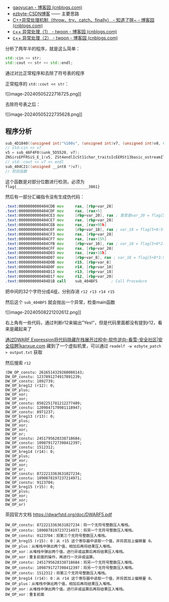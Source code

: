 

- [gaoyucan - 博客园 (cnblogs.com)](https://www.cnblogs.com/gaoyucan/p/17440735.html)
- [ezbyte-CSDN博客](https://blog.csdn.net/qq_54894802/article/details/130956092) —— 主要思路
- [C++异常处理机制（throw、try、catch、finally） - 知道了呀~ - 博客园 (cnblogs.com)](https://www.cnblogs.com/-citywall123/p/12901301.html)
- [c++ 异常处理（1） - twoon - 博客园 (cnblogs.com)](https://www.cnblogs.com/catch/p/3604516.html)
- [c++ 异常处理（2） - twoon - 博客园 (cnblogs.com)](https://www.cnblogs.com/catch/p/3619379.html)

分析了两年半的程序，就是这么简单：

```cpp
std::cin >> str;
std::cout << str << std::endl;
```

通过对比正常程序和去除了符号表的程序

正常程序的 `std::cout << str`：

![[image-20240505222716725.png]]

去除符号表之后：

![[image-20240505222735628.png]]

## 程序分析

```c
sub_4D1840((unsigned int)"%100s", (unsigned int)v7, (unsigned int)v8, 0, v3, v4);
// std:cin >> v7
v5 = sub_46F4F0(&unk_5D5520, v7);
ZNSirsEPFRSiS_E_1(v5, ZSt4endlIcSt11char_traitsIcEERSt13basic_ostreamIT_T0_ES6_);
// std::cout << v7 << endl
sub_404C21((unsigned __int8 *)v7);
// 检验函数
```

这个函数是对部分位数进行检测，必须为 `flag{________________________________3861}`

然后有一部分汇编指令没有生成伪代码：

```asm
.text:0000000000404CDB mov     rax, [rbp+var_28]
.text:0000000000404CDF mov     rax, [rax+5]
.text:0000000000404CE3 mov     [rbp+var_20], rax ; 意思是var_20 = flag[5:5+8]
.text:0000000000404CE7 mov     rax, [rbp+var_28]
.text:0000000000404CEB mov     rax, [rax+0Dh]
.text:0000000000404CEF mov     [rbp+var_18], rax ; var_18 = flag[5+8:5+8*2]
.text:0000000000404CF3 mov     rax, [rbp+var_28]
.text:0000000000404CF7 mov     rax, [rax+15h]
.text:0000000000404CFB mov     [rbp+var_10], rax ; var_10 = flag[5+8*2:5+8*3]
.text:0000000000404CFF mov     rax, [rbp+var_28]
.text:0000000000404D03 mov     rax, [rax+1Dh]
.text:0000000000404D07 mov     [rbp+var_8], rax ; var_18 = flag[5+8*3:5+8*4]
.text:0000000000404D0B mov     r15, [rbp+var_8]
.text:0000000000404D0F mov     r14, [rbp+var_10]
.text:0000000000404D13 mov     r13, [rbp+var_18]
.text:0000000000404D17 mov     r12, [rbp+var_20]
.text:0000000000404D1B call    sub_404BF5      ; Call Procedure
```

把中间的32个字符分成4组，分别存进 `r12 r13 r14 r15`

然后这个 `sub_404BF5` 就会抛出一个异常，检查main函数

![[image-20240508221202612.png]]

右上角有一些代码，通过判断r12来输出”Yes!“，但是代码里面都没有提到r12，看来是藏起来了

[通过DWARF Expression将代码隐藏在栈展开过程中-软件逆向-看雪-安全社区|安全招聘|kanxue.com](https://bbs.kanxue.com/thread-271891.htm)
藏到了一个虚拟机里，可以通过 `readelf -w ezbyte_patch > output.txt` 获取

然后搜索 `r12`

```
(DW_OP_constu: 2616514329260088143; 
DW_OP_constu: 1237891274917891239; 
DW_OP_constu: 1892739; 
DW_OP_breg12 (r12): 0; 
DW_OP_plus; 
DW_OP_xor; 
DW_OP_xor; 
DW_OP_constu: 8502251781212277489; 
DW_OP_constu: 1209847170981118947; 
DW_OP_constu: 8971237; 
DW_OP_breg13 (r13): 0; 
DW_OP_plus; 
DW_OP_xor; 
DW_OP_xor; 
DW_OP_or; 
DW_OP_constu: 2451795628338718684; 
DW_OP_constu: 1098791727398412397; 
DW_OP_constu: 1512312; 
DW_OP_breg14 (r14): 0; 
DW_OP_plus; 
DW_OP_xor; 
DW_OP_xor; 
DW_OP_or; 
DW_OP_constu: 8722213363631027234; 
DW_OP_constu: 1890878197237214971; 
DW_OP_constu: 9123704; 
DW_OP_breg15 (r15): 0; 
DW_OP_plus; 
DW_OP_xor; 
DW_OP_xor; 
DW_OP_or)
```

茶园官方文档 https://dwarfstd.org/doc/DWARF5.pdf

```
DW_OP_constu: 8722213363631027234：将一个无符号整数压入堆栈。
DW_OP_constu: 1890878197237214971：将另一个无符号整数压入堆栈。
DW_OP_constu: 9123704：将第三个无符号整数压入堆栈。
DW_OP_breg15 (r15): 0：从 r15 这个寄存器中读取一个值，并将其加上偏移量 0。
DW_OP_plus：从堆栈中弹出两个值，相加后再将结果压入堆栈。
DW_OP_xor：从堆栈中弹出两个值，进行异或运算后再将结果压入堆栈。
DW_OP_xor：重复前面的操作，再进行一次异或运算。
DW_OP_constu: 2451795628338718684：将另一个无符号整数压入堆栈。
DW_OP_constu: 1098791727398412397：将另一个无符号整数压入堆栈。
DW_OP_constu: 1512312：将第三个无符号整数压入堆栈。
DW_OP_breg14 (r14): 0：从 r14 这个寄存器中读取一个值，并将其加上偏移量 0。
DW_OP_plus：从堆栈中弹出两个值，相加后再将结果压入堆栈。
DW_OP_xor：从堆栈中弹出两个值，进行异或运算后再将结果压入堆栈。
DW_OP_xor：重复前面
```